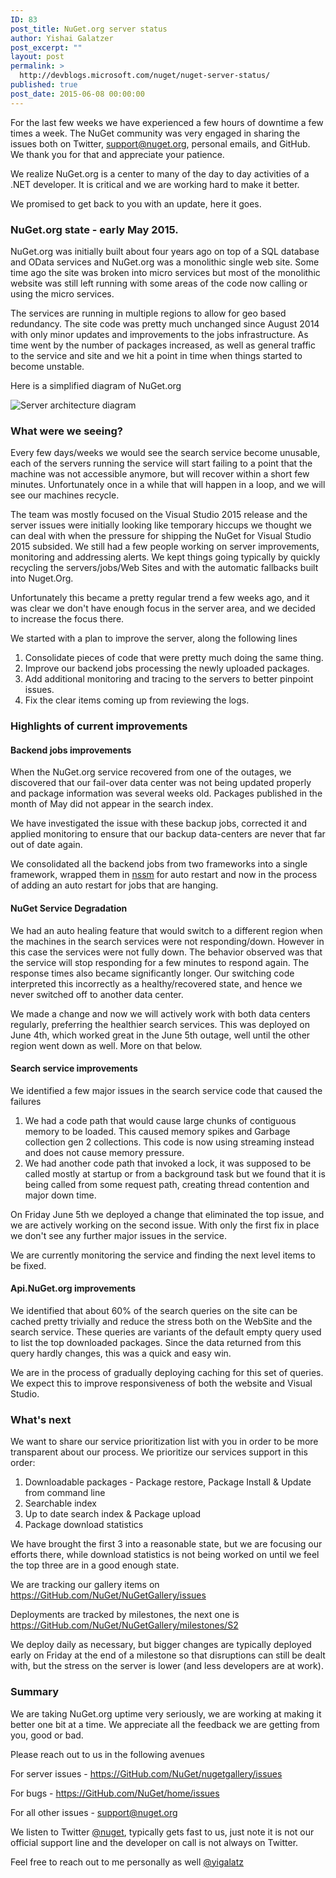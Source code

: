 ```yaml
---
ID: 83
post_title: NuGet.org server status
author: Yishai Galatzer
post_excerpt: ""
layout: post
permalink: >
  http://devblogs.microsoft.com/nuget/nuget-server-status/
published: true
post_date: 2015-06-08 00:00:00
---
```

For the last few weeks we have experienced a few hours of downtime a few times a week. The NuGet community was very engaged in sharing the issues both on Twitter, <support@nuget.org>, personal emails, and GitHub. We thank you for that and appreciate your patience.

We realize NuGet.org is a center to many of the day to day activities of a .NET developer. It is critical and we are working hard to make it better.

We promised to get back to you with an update, here it goes.

### NuGet.org state - early May 2015.

NuGet.org was initially built about four years ago on top of a SQL database and OData services and NuGet.org was a monolithic single web site. Some time ago the site was broken into micro services but most of the monolithic website was still left running with some areas of the code now calling or using the micro services.

The services are running in multiple regions to allow for geo based redundancy. The site code was pretty much unchanged since August 2014 with only minor updates and improvements to the jobs infrastructure. As time went by the number of packages increased, as well as general traffic to the service and site and we hit a point in time when things started to become unstable.

Here is a simplified diagram of NuGet.org

![Server architecture diagram][1]

### What were we seeing?

Every few days/weeks we would see the search service become unusable, each of the servers running the service will start failing to a point that the machine was not accessible anymore, but will recover within a short few minutes. Unfortunately once in a while that will happen in a loop, and we will see our machines recycle. 

The team was mostly focused on the Visual Studio 2015 release and the server issues were initially looking like temporary hiccups we thought we can deal with when the pressure for shipping the NuGet for Visual Studio 2015 subsided. We still had a few people working on server improvements, monitoring and addressing alerts. We kept things going typically by quickly recycling the servers/jobs/Web Sites and with the automatic fallbacks built into Nuget.Org.

Unfortunately this became a pretty regular trend a few weeks ago, and it was clear we don't have enough focus in the server area, and we decided to increase the focus there.

We started with a plan to improve the server, along the following lines

1.  Consolidate pieces of code that were pretty much doing the same thing.
2.  Improve our backend jobs processing the newly uploaded packages.
3.  Add additional monitoring and tracing to the servers to better pinpoint issues.
4.  Fix the clear items coming up from reviewing the logs.

### Highlights of current improvements

#### Backend jobs improvements

When the NuGet.org service recovered from one of the outages, we discovered that our fail-over data center was not being updated properly and package information was several weeks old. Packages published in the month of May did not appear in the search index.

We have investigated the issue with these backup jobs, corrected it and applied monitoring to ensure that our backup data-centers are never that far out of date again.

We consolidated all the backend jobs from two frameworks into a single framework, wrapped them in [nssm][2] for auto restart and now in the process of adding an auto restart for jobs that are hanging.

#### NuGet Service Degradation

We had an auto healing feature that would switch to a different region when the machines in the search services were not responding/down. However in this case the services were not fully down. The behavior observed was that the service will stop responding for a few minutes to respond again. The response times also became significantly longer. Our switching code interpreted this incorrectly as a healthy/recovered state, and hence we never switched off to another data center.

We made a change and now we will actively work with both data centers regularly, preferring the healthier search services. This was deployed on June 4th, which worked great in the June 5th outage, well until the other region went down as well. More on that below.

#### Search service improvements

We identified a few major issues in the search service code that caused the failures

1.  We had a code path that would cause large chunks of contiguous memory to be loaded. This caused memory spikes and Garbage collection gen 2 collections. This code is now using streaming instead and does not cause memory pressure.
2.  We had another code path that invoked a lock, it was supposed to be called mostly at startup or from a background task but we found that it is being called from some request path, creating thread contention and major down time.

On Friday June 5th we deployed a change that eliminated the top issue, and we are actively working on the second issue. With only the first fix in place we don't see any further major issues in the service.

We are currently monitoring the service and finding the next level items to be fixed.

#### Api.NuGet.org improvements

We identified that about 60% of the search queries on the site can be cached pretty trivially and reduce the stress both on the WebSite and the search service. These queries are variants of the default empty query used to list the top downloaded packages. Since the data returned from this query hardly changes, this was a quick and easy win.

We are in the process of gradually deploying caching for this set of queries. We expect this to improve responsiveness of both the website and Visual Studio.

### What's next

We want to share our service prioritization list with you in order to be more transparent about our process. We prioritize our services support in this order:

1.  Downloadable packages - Package restore, Package Install & Update from command line
2.  Searchable index
3.  Up to date search index & Package upload
4.  Package download statistics

We have brought the first 3 into a reasonable state, but we are focusing our efforts there, while download statistics is not being worked on until we feel the top three are in a good enough state.

We are tracking our gallery items on <https://GitHub.com/NuGet/NuGetGallery/issues>

Deployments are tracked by milestones, the next one is <https://GitHub.com/NuGet/NuGetGallery/milestones/S2>

We deploy daily as necessary, but bigger changes are typically deployed early on Friday at the end of a milestone so that disruptions can still be dealt with, but the stress on the server is lower (and less developers are at work).

### Summary

We are taking NuGet.org uptime very seriously, we are working at making it better one bit at a time. We appreciate all the feedback we are getting from you, good or bad.

Please reach out to us in the following avenues

For server issues - <https://GitHub.com/NuGet/nugetgallery/issues>

For bugs - <https://GitHub.com/NuGet/home/issues>

For all other issues - <support@nuget.org>

We listen to Twitter [@nuget][3], typically gets fast to us, just note it is not our official support line and the developer on call is not always on Twitter.

Feel free to reach out to me personally as well [@yigalatz][4]

 [1]: https://devblogs.microsoft.com/nuget/wp-content/uploads/sites/49/2019/05/Architecture.png
 [2]: http://www.nssm.cc/
 [3]: https://twitter.com/nuget
 [4]: https://twitter.com/yigalatz